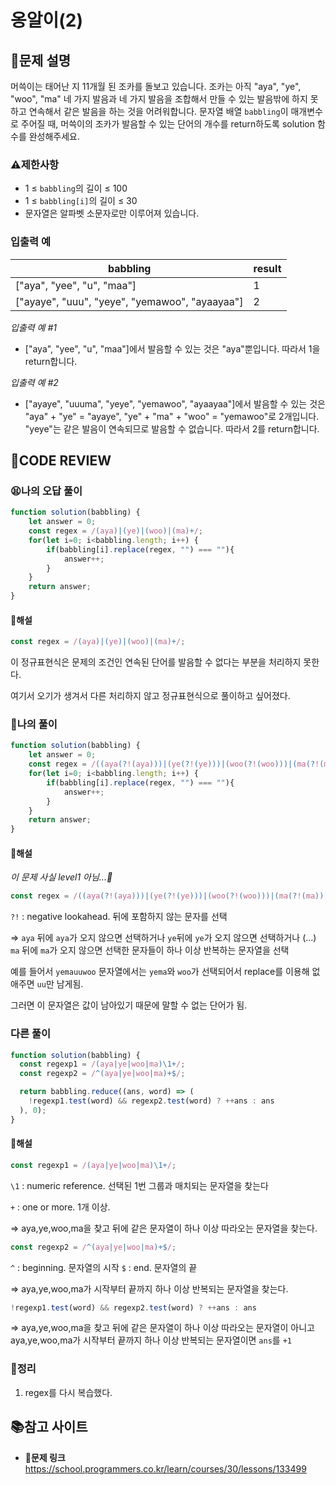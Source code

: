 # 옹알이(2)

## **📝문제 설명**

머쓱이는 태어난 지 11개월 된 조카를 돌보고 있습니다. 조카는 아직 "aya", "ye", "woo", "ma" 네 가지 발음과 네 가지 발음을 조합해서 만들 수 있는 발음밖에 하지 못하고 연속해서 같은 발음을 하는 것을 어려워합니다. 문자열 배열 `babbling`이 매개변수로 주어질 때, 머쓱이의 조카가 발음할 수 있는 단어의 개수를 return하도록 solution 함수를 완성해주세요.

### **⚠제한사항**

- 1 ≤ `babbling`의 길이 ≤ 100
- 1 ≤ `babbling[i]`의 길이 ≤ 30
- 문자열은 알파벳 소문자로만 이루어져 있습니다.

### **입출력 예**

| babbling                                       | result |
| ---------------------------------------------- | ------ |
| ["aya", "yee", "u", "maa"]                     | 1      |
| ["ayaye", "uuu", "yeye", "yemawoo", "ayaayaa"] | 2      |

*입출력 예 #1*

- ["aya", "yee", "u", "maa"]에서 발음할 수 있는 것은 "aya"뿐입니다. 따라서 1을 return합니다.

*입출력 예 #2*

- ["ayaye", "uuuma", "yeye", "yemawoo", "ayaayaa"]에서 발음할 수 있는 것은 "aya" + "ye" = "ayaye", "ye" + "ma" + "woo" = "yemawoo"로 2개입니다. "yeye"는 같은 발음이 연속되므로 발음할 수 없습니다. 따라서 2를 return합니다.

## **🧐CODE REVIEW**

### **😫나의 오답 풀이**

```js
function solution(babbling) {
    let answer = 0;
    const regex = /(aya)|(ye)|(woo)|(ma)+/;
    for(let i=0; i<babbling.length; i++) {
        if(babbling[i].replace(regex, "") === ""){
            answer++;
        }
    }
    return answer;
}
```

#### **📝해설**

```js
const regex = /(aya)|(ye)|(woo)|(ma)+/;
```

이 정규표현식은 문제의 조건인 연속된 단어를 발음할 수 없다는 부분을 처리하지 못한다.

여기서 오기가 생겨서 다른 처리하지 않고 정규표현식으로 풀이하고 싶어졌다.

### **🧾나의 풀이**

```js
function solution(babbling) {
    let answer = 0;
    const regex = /((aya(?!(aya)))|(ye(?!(ye)))|(woo(?!(woo)))|(ma(?!(ma)))?)+/;
    for(let i=0; i<babbling.length; i++) {
        if(babbling[i].replace(regex, "") === ""){
            answer++;
        }
    }
    return answer;
}
```

#### **📝해설**

*이 문제 사실 level1 아님...🤬*

```js
const regex = /((aya(?!(aya)))|(ye(?!(ye)))|(woo(?!(woo)))|(ma(?!(ma)))?)+/;
```

`?!` : negative lookahead. 뒤에 포함하지 않는 문자를 선택

=> `aya` 뒤에 `aya`가 오지 않으면 선택하거나 `ye`뒤에 `ye`가 오지 않으면 선택하거나 (...)
`ma` 뒤에 `ma`가 오지 않으면 선택한 문자들이 하나 이상 반복하는 문자열을 선택

예를 들어서 `yemauuwoo` 문자열에서는 `yema`와 `woo`가 선택되어서 replace를 이용해 없애주면 `uu`만 남게됨.

그러면 이 문자열은 값이 남아있기 때문에 말할 수 없는 단어가 됨.

### **다른 풀이**

```js
function solution(babbling) {
  const regexp1 = /(aya|ye|woo|ma)\1+/;
  const regexp2 = /^(aya|ye|woo|ma)+$/;

  return babbling.reduce((ans, word) => (
    !regexp1.test(word) && regexp2.test(word) ? ++ans : ans
  ), 0);
}
```

#### **📝해설**

```js
const regexp1 = /(aya|ye|woo|ma)\1+/;
```

`\1` : numeric reference. 선택된 1번 그룹과 매치되는 문자열을 찾는다

`+` : one or more. 1개 이상.

=> aya,ye,woo,ma을 찾고 뒤에 같은 문자열이 하나 이상 따라오는 문자열을 찾는다.


```js
const regexp2 = /^(aya|ye|woo|ma)+$/;
```

`^` : beginning. 문자열의 시작
`$` : end. 문자열의 끝

=> aya,ye,woo,ma가 시작부터 끝까지 하나 이상 반복되는 문자열을 찾는다.

```js
!regexp1.test(word) && regexp2.test(word) ? ++ans : ans
```

=> aya,ye,woo,ma을 찾고 뒤에 같은 문자열이 하나 이상 따라오는 문자열이 아니고 aya,ye,woo,ma가 시작부터 끝까지 하나 이상 반복되는 문자열이면 `ans`를 `+1`

### **🔖정리**

1. regex를 다시 복습했다.

## 📚참고 사이트

- **🔗문제 링크**<br/>
https://school.programmers.co.kr/learn/courses/30/lessons/133499
